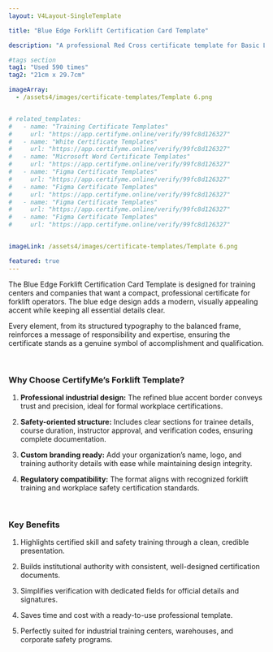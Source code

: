 ```yaml
---
layout: V4Layout-SingleTemplate

title: "Blue Edge Forklift Certification Card Template"

description: "A professional Red Cross certificate template for Basic Life Support (BLS) certification. Designed with a bold red-accent layout, it provides trusted recognition for life-saving training achievements."

#tags section
tag1: "Used 590 times"
tag2: "21cm x 29.7cm"

imageArray:
  - /assets4/images/certificate-templates/Template 6.png


# related_templates:
#   - name: "Training Certificate Templates"
#     url: "https://app.certifyme.online/verify/99fc8d126327"
#   - name: "White Certificate Templates"
#     url: "https://app.certifyme.online/verify/99fc8d126327"
#   - name: "Microsoft Word Certificate Templates"
#     url: "https://app.certifyme.online/verify/99fc8d126327"
#   - name: "Figma Certificate Templates"
#     url: "https://app.certifyme.online/verify/99fc8d126327"  
#   - name: "Figma Certificate Templates"
#     url: "https://app.certifyme.online/verify/99fc8d126327"  
#   - name: "Figma Certificate Templates"
#     url: "https://app.certifyme.online/verify/99fc8d126327"  
#   - name: "Figma Certificate Templates"
#     url: "https://app.certifyme.online/verify/99fc8d126327"        


imageLink: /assets4/images/certificate-templates/Template 6.png

featured: true
---
```


The Blue Edge Forklift Certification Card Template is designed for training centers and companies that want a compact, professional certificate for forklift operators. The blue edge design adds a modern, visually appealing accent while keeping all essential details clear.

Every element, from its structured typography to the balanced frame, reinforces a message of responsibility and expertise, ensuring the certificate stands as a genuine symbol of accomplishment and qualification.

<br>

### Why Choose CertifyMe’s Forklift Template?

1. **Professional industrial design:** The refined blue accent border conveys trust and precision, ideal for formal workplace certifications.

1. **Safety-oriented structure:** Includes clear sections for trainee details, course duration, instructor approval, and verification codes, ensuring complete documentation.

1. **Custom branding ready:** Add your organization’s name, logo, and training authority details with ease while maintaining design integrity.

1. **Regulatory compatibility:** The format aligns with recognized forklift training and workplace safety certification standards.

<br>

### Key Benefits

1. Highlights certified skill and safety training through a clean, credible presentation.

1. Builds institutional authority with consistent, well-designed certification documents.

1. Simplifies verification with dedicated fields for official details and signatures.

1. Saves time and cost with a ready-to-use professional template.

1. Perfectly suited for industrial training centers, warehouses, and corporate safety programs.
